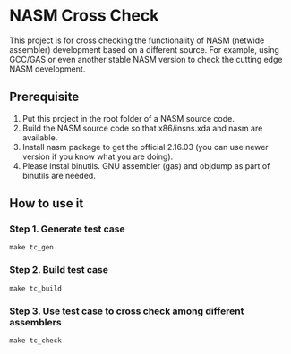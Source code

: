 # NASM Cross Check

This project is for cross checking the functionality of NASM (netwide assembler) development based on a different source.
For example, using GCC/GAS or even another stable NASM version to check the cutting edge NASM development.

## Prerequisite
1. Put this project in the root folder of a NASM source code.
2. Build the NASM source code so that x86/insns.xda and nasm are available.
3. Install nasm package to get the official 2.16.03 (you can use newer version if you know what you are doing).
4. Please instal binutils. GNU assembler (gas) and objdump as part of binutils are needed.

## How to use it

### Step 1. Generate test case
```
make tc_gen
```

### Step 2. Build test case
```
make tc_build
```

### Step 3. Use test case to cross check among different assemblers
```
make tc_check
```

